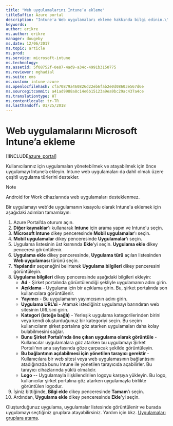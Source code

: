 ```yaml
---
title: "Web uygulamalarını Intune’a ekleme"
titleSuffix: Azure portal
description: "Intune'a Web uygulamaları ekleme hakkında bilgi edinin.\""
keywords: 
author: erikre
ms.author: erikre
manager: dougeby
ms.date: 12/06/2017
ms.topic: article
ms.prod: 
ms.service: microsoft-intune
ms.technology: 
ms.assetid: 5f08752f-0e87-4ad9-a34c-4991b3150775
ms.reviewer: mghadial
ms.suite: ems
ms.custom: intune-azure
ms.openlocfilehash: cfa70879a460826d22eb6fab2e0d08603e567d6e
ms.sourcegitcommit: a41ad9988a8c14e6b15123a9ea9bc29ac437a4ce
ms.translationtype: HT
ms.contentlocale: tr-TR
ms.lasthandoff: 01/25/2018
---
```

# <a name="how-to-add-web-apps-to-microsoft-intune"></a>Web uygulamalarını Microsoft Intune’a ekleme

[!INCLUDE[azure_portal](./includes/azure_portal.md)]

Kullanıcılarınız için uygulamaları yönetebilmek ve atayabilmek için önce uygulamayı Intune’a ekleyin. Intune web uygulamaları da dahil olmak üzere çeşitli uygulama türlerini destekler.

> [!Note]
> Android for Work cihazlarında web uygulamaları desteklenmez.

Bir uygulamayı web'de uygulamanın kısayolu olarak Intune'a eklemek için aşağıdaki adımları tamamlayın:

1. Azure Portal’da oturum açın.
2. **Diğer kaynaklar**'ı kullanarak **Intune** için arama yapın ve Intune'u seçin.
3. **Microsoft Intune** dikey penceresinde **Mobil uygulamalar**'ı seçin.
4. **Mobil uygulamalar** dikey penceresinde **Uygulamalar**'ı seçin.
5. Uygulama listesinin üst kısmında **Ekle**’yi seçin. **Uygulama ekle** dikey penceresi görüntülenir.
6. **Uygulama ekle** dikey penceresinde, **Uygulama türü** açılan listesinden **Web uygulaması** türünü seçin.
7. **Yapılandır** seçeneğini belirterek **Uygulama bilgileri** dikey penceresini görüntüleyin.
8. **Uygulama bilgileri** dikey penceresinde aşağıdaki bilgileri ekleyin:
    - **Ad** - Şirket portalında görüntülendiği şekliyle uygulamanın adını girin.
    - **Açıklama** - Uygulama için bir açıklama girin. Bu, şirket portalında son kullanıcılara görüntülenir.
    - **Yayımcı** - Bu uygulamanın yayımcısının adını girin.
    - **Uygulama URL’si** - Atamak istediğiniz uygulamayı barındıran web sitesinin URL’sini girin.
    - **Kategori (isteğe bağlı)** - Yerleşik uygulama kategorilerinden birini veya kendi oluşturduğunuz bir kategoriyi seçin. Bu seçim kullanıcıların şirket portalına göz atarken uygulamaları daha kolay bulabilmesini sağlar.
    - **Bunu Şirket Portalı'nda öne çıkan uygulama olarak görüntüle** - Kullanıcılar uygulamalara göz atarken bu uygulamayı Şirket Portalı’nın ana sayfasında göze çarpacak şekilde görüntüleyin.
    - **Bu bağlantının açılabilmesi için yönetilen tarayıcı gerektir** - Kullanıcılara bir web sitesi veya web uygulamasının bağlantısını atadığınızda bunu Intune ile yönetilen tarayıcıda açabilirler. Bu tarayıcı cihazlarında yüklü olmalıdır.
    - **Logo** -- Uygulamayla ilişkilendirilen logoyu karşıya yükleyin. Bu logo, kullanıcılar şirket portalına göz atarken uygulamayla birlikte görüntülen logodur.
9. İşiniz bittiğinde, **Bilgi ekle** dikey penceresinde **Tamam**'ı seçin.
10. Ardından, **Uygulama ekle** dikey penceresinde **Ekle**'yi seçin.

Oluşturduğunuz uygulama, uygulamalar listesinde görüntülenir ve burada uygulamayı seçtiğiniz gruplara atayabilirsiniz. Yardım için bkz. [Uygulamaları gruplara atama](apps-deploy.md).